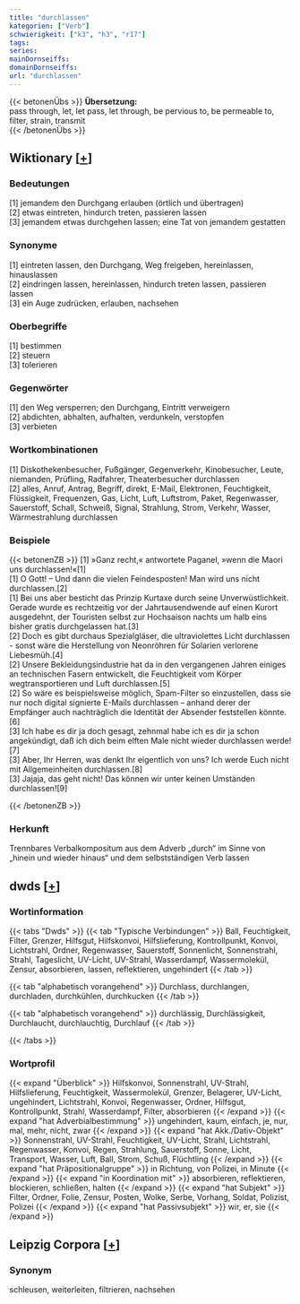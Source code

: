 ```yaml
---
title: "durchlassen"
kategorien: ["Verb"]
schwierigkeit: ["k3", "h3", "r17"]
tags:
series:
mainDornseiffs:
domainDornseiffs:
url: "durchlassen"
---
```


{{< betonenÜbs >}}
**Übersetzung:**  
pass through, let, let pass, let through, be pervious to, be permeable to, filter, strain, transmit  
{{< /betonenÜbs >}}

## Wiktionary [[+](https://de.wiktionary.org/wiki/durchlassen)]

### Bedeutungen
[1] jemandem den Durchgang erlauben (örtlich und übertragen)  
[2] etwas eintreten, hindurch treten, passieren lassen  
[3] jemandem etwas durchgehen lassen; eine Tat von jemandem gestatten  

### Synonyme
[1] eintreten lassen, den Durchgang, Weg freigeben, hereinlassen, hinauslassen  
[2] eindringen lassen, hereinlassen, hindurch treten lassen, passieren lassen  
[3] ein Auge zudrücken, erlauben, nachsehen  

### Oberbegriffe
[1] bestimmen  
[2] steuern  
[3] tolerieren  

### Gegenwörter
[1] den Weg versperren; den Durchgang, Eintritt verweigern  
[2] abdichten, abhalten, aufhalten, verdunkeln, verstopfen  
[3] verbieten  

### Wortkombinationen
[1] Diskothekenbesucher, Fußgänger, Gegenverkehr, Kinobesucher, Leute, niemanden, Prüfling, Radfahrer, Theaterbesucher durchlassen  
[2] alles, Anruf, Antrag, Begriff, direkt, E-Mail, Elektronen, Feuchtigkeit, Flüssigkeit, Frequenzen, Gas, Licht, Luft, Luftstrom, Paket, Regenwasser, Sauerstoff, Schall, Schweiß, Signal, Strahlung, Strom, Verkehr, Wasser, Wärmestrahlung durchlassen  

### Beispiele
{{< betonenZB >}}
[1] »Ganz recht,« antwortete Paganel, »wenn die Maori uns durchlassen!«[1]  
[1] O Gott! – Und dann die vielen Feindesposten! Man wird uns nicht durchlassen.[2]  
[1] Bei uns aber besticht das Prinzip Kurtaxe durch seine Unverwüstlichkeit. Gerade wurde es rechtzeitig vor der Jahrtausendwende auf einen Kurort ausgedehnt, der Touristen selbst zur Hochsaison nachts um halb eins bisher gratis durchgelassen hat.[3]  
[2] Doch es gibt durchaus Spezialgläser, die ultraviolettes Licht durchlassen - sonst wäre die Herstellung von Neonröhren für Solarien verlorene Liebesmüh.[4]  
[2] Unsere Bekleidungsindustrie hat da in den vergangenen Jahren einiges an technischen Fasern entwickelt, die Feuchtigkeit vom Körper wegtransportieren und Luft durchlassen.[5]  
[2] So wäre es beispielsweise möglich, Spam-Filter so einzustellen, dass sie nur noch digital signierte E-Mails durchlassen – anhand derer der Empfänger auch nachträglich die Identität der Absender feststellen könnte.[6]  
[3] Ich habe es dir ja doch gesagt, zehnmal habe ich es dir ja schon angekündigt, daß ich dich beim elften Male nicht wieder durchlassen werde![7]  
[3] Aber, Ihr Herren, was denkt Ihr eigentlich von uns? Ich werde Euch nicht mit Allgemeinheiten durchlassen.[8]  
[3] Jajaja, das geht nicht! Das können wir unter keinen Umständen durchlassen![9]  

{{< /betonenZB >}}
### Herkunft
Trennbares Verbalkompositum aus dem Adverb „durch“ im Sinne von „hinein und wieder hinaus“ und dem selbstständigen Verb lassen  



## dwds [[+](https://www.dwds.de/wb/durchlassen)]

### Wortinformation
{{< tabs "Dwds" >}}
{{< tab "Typische Verbindungen" >}}
Ball, Feuchtigkeit, Filter, Grenzer, Hilfsgut, Hilfskonvoi, Hilfslieferung, Kontrollpunkt, Konvoi, Lichtstrahl, Ordner, Regenwasser, Sauerstoff, Sonnenlicht, Sonnenstrahl, Strahl, Tageslicht, UV-Licht, UV-Strahl, Wasserdampf, Wassermolekül, Zensur, absorbieren, lassen, reflektieren, ungehindert
{{< /tab >}}

{{< tab "alphabetisch vorangehend" >}}
Durchlass, durchlangen, durchladen, durchkühlen, durchkucken
{{< /tab >}}

{{< tab "alphabetisch vorangehend" >}}
durchlässig, Durchlässigkeit, Durchlaucht, durchlauchtig, Durchlauf
{{< /tab >}}

{{< /tabs >}}

### Wortprofil
{{< expand "Überblick" >}} Hilfskonvoi, Sonnenstrahl, UV-Strahl, Hilfslieferung, Feuchtigkeit, Wassermolekül, Grenzer, Belagerer, UV-Licht, ungehindert, Lichtstrahl, Konvoi, Regenwasser, Ordner, Hilfsgut, Kontrollpunkt, Strahl, Wasserdampf, Filter, absorbieren {{< /expand >}}
{{< expand "hat Adverbialbestimmung" >}} ungehindert, kaum, einfach, je, nur, mal, mehr, nicht, zwar {{< /expand >}}
{{< expand "hat Akk./Dativ-Objekt" >}} Sonnenstrahl, UV-Strahl, Feuchtigkeit, UV-Licht, Strahl, Lichtstrahl, Regenwasser, Konvoi, Regen, Strahlung, Sauerstoff, Sonne, Licht, Transport, Wasser, Luft, Ball, Strom, Schuß, Flüchtling {{< /expand >}}
{{< expand "hat Präpositionalgruppe" >}} in Richtung, von Polizei, in Minute {{< /expand >}}
{{< expand "in Koordination mit" >}} absorbieren, reflektieren, blockieren, schließen, halten {{< /expand >}}
{{< expand "hat Subjekt" >}} Filter, Ordner, Folie, Zensur, Posten, Wolke, Serbe, Vorhang, Soldat, Polizist, Polizei {{< /expand >}}
{{< expand "hat Passivsubjekt" >}} wir, er, sie {{< /expand >}}

## Leipzig Corpora [[+](https://corpora.uni-leipzig.de/en/res?word=durchlassen&corpusId=deu_newscrawl-public_2018)]


### Synonym
schleusen, weiterleiten, filtrieren, nachsehen

